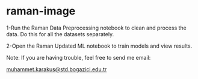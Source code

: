 # raman-image

1-Run the Raman Data Preprocessing notebook to clean and process the data. Do this for all the datasets separately.

2-Open the Raman Updated ML notebook to train models and view results.

Note: If you are having trouble, feel free to send me email:

muhammet.karakus@std.bogazici.edu.tr
